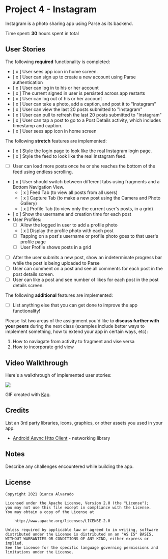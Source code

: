 # Project 4 - Instagram

Instagram is a photo sharing app using Parse as its backend.

Time spent: **30** hours spent in total

## User Stories

The following **required** functionality is completed:

- [ x ] User sees app icon in home screen.
- [ x ] User can sign up to create a new account using Parse authentication
- [ x ] User can log in to his or her account
- [ x ] The current signed in user is persisted across app restarts
- [ x ] User can log out of his or her account
- [ x ] User can take a photo, add a caption, and post it to "Instagram"
- [ x ] User can view the last 20 posts submitted to "Instagram"
- [ x ] User can pull to refresh the last 20 posts submitted to "Instagram"
- [ x ] User can tap a post to go to a Post Details activity, which includes timestamp and caption.
- [ x ] User sees app icon in home screen

The following **stretch** features are implemented:

- [ x ] Style the login page to look like the real Instagram login page.
- [ x ] Style the feed to look like the real Instagram feed.
- [ ] User can load more posts once he or she reaches the bottom of the feed using endless scrolling.
- [ x ] User should switch between different tabs using fragments and a Bottom Navigation View.
  - [ x ] Feed Tab (to view all posts from all users)
  - [ x ] Capture Tab (to make a new post using the Camera and Photo Gallery)
  - [ x ] Profile Tab (to view only the current user's posts, in a grid)
- [ x ] Show the username and creation time for each post
- User Profiles:
  - [ ] Allow the logged in user to add a profile photo
  - [ x ] Display the profile photo with each post
  - [ ] Tapping on a post's username or profile photo goes to that user's profile page
  - [ ] User Profile shows posts in a grid
- [ ] After the user submits a new post, show an indeterminate progress bar while the post is being uploaded to Parse
- [ ] User can comment on a post and see all comments for each post in the post details screen.
- [ ] User can like a post and see number of likes for each post in the post details screen.

The following **additional** features are implemented:

- [ ] List anything else that you can get done to improve the app functionality!

Please list two areas of the assignment you'd like to **discuss further with your peers** during the next class (examples include better ways to implement something, how to extend your app in certain ways, etc):

1. How to naviagate from activity to fragment and vise versa
2. How to incorporate grid view 

## Video Walkthrough

Here's a walkthrough of implemented user stories:

![](https://github.com/bmalv/Instagram/raw/master/instaDemo.gif)

GIF created with [Kap](https://getkap.co/).

## Credits

List an 3rd party libraries, icons, graphics, or other assets you used in your app.

- [Android Async Http Client](http://loopj.com/android-async-http/) - networking library


## Notes

Describe any challenges encountered while building the app.

## License

    Copyright 2021 Bianca Alvarado

    Licensed under the Apache License, Version 2.0 (the "License");
    you may not use this file except in compliance with the License.
    You may obtain a copy of the License at

        http://www.apache.org/licenses/LICENSE-2.0

    Unless required by applicable law or agreed to in writing, software
    distributed under the License is distributed on an "AS IS" BASIS,
    WITHOUT WARRANTIES OR CONDITIONS OF ANY KIND, either express or implied.
    See the License for the specific language governing permissions and
    limitations under the License.
